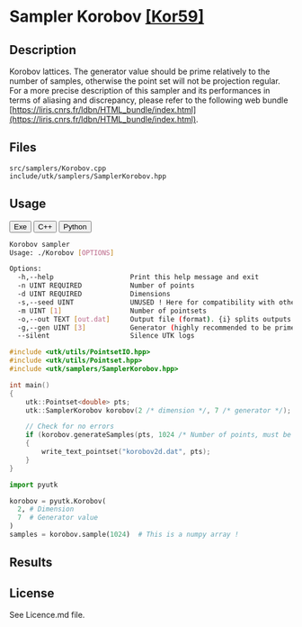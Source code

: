 # Sampler Korobov [[Kor59]](https://www.sciencedirect.com/science/article/pii/S0885064X14001204)

## Description

Korobov lattices. The generator value should be prime relatively to the number of samples, otherwise the point set will not be projection regular.  
For a more precise description of this sampler and its performances in terms of aliasing and discrepancy, please refer to the following web bundle [https://liris.cnrs.fr/ldbn/HTML_bundle/index.html](https://liris.cnrs.fr/ldbn/HTML_bundle/index.html).

## Files

```
src/samplers/Korobov.cpp  
include/utk/samplers/SamplerKorobov.hpp
```

## Usage

<button class="tablink exebutton" onclick="openCode('exe', this)" markdown="1">Exe</button> 
<button class="tablink cppbutton" onclick="openCode('cpp', this)" markdown="1">C++</button> 
<button class="tablink pybutton" onclick="openCode('py', this)" markdown="1">Python</button> 
<br/>
  

<div class="exe tabcontent">

```bash
Korobov sampler
Usage: ./Korobov [OPTIONS]

Options:
  -h,--help                   Print this help message and exit
  -n UINT REQUIRED            Number of points
  -d UINT REQUIRED            Dimensions
  -s,--seed UINT              UNUSED ! Here for compatibility with others.
  -m UINT [1]                 Number of pointsets
  -o,--out TEXT [out.dat]     Output file (format). {i} splits outputs in multiple files and token is replaced by index.
  -g,--gen UINT [3]           Generator (highly recommended to be prime with N)
  --silent                    Silence UTK logs

```

</div>

<div class="cpp tabcontent">

```  cpp
#include <utk/utils/PointsetIO.hpp>
#include <utk/utils/Pointset.hpp>
#include <utk/samplers/SamplerKorobov.hpp>

int main()
{
    utk::Pointset<double> pts;
    utk::SamplerKorobov korobov(2 /* dimension */, 7 /* generator */);

    // Check for no errors
    if (korobov.generateSamples(pts, 1024 /* Number of points, must be a squared */))
    {
        write_text_pointset("korobov2d.dat", pts);
    }
}
```  

</div>

<div class="py tabcontent">

``` python
import pyutk

korobov = pyutk.Korobov(
  2, # Dimension
  7  # Generator value
)
samples = korobov.sample(1024)  # This is a numpy array !
```  

</div>

## Results

<div class="results"></div>
<script>
  window.addEventListener('DOMContentLoaded', function() { show_results(); }); 
</script>

## License

See Licence.md file.

